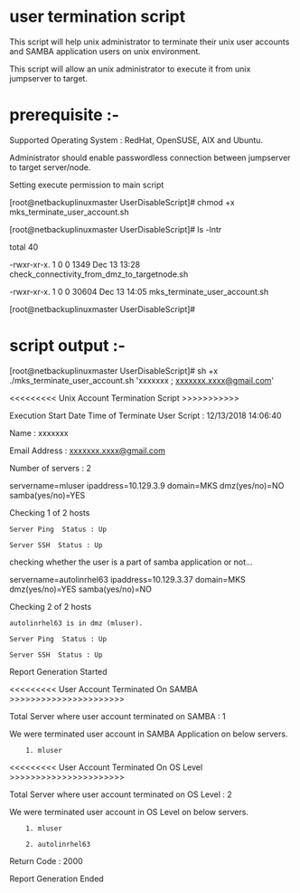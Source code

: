 # user termination script

This script will help unix administrator to terminate their unix user accounts and SAMBA application users on unix environment. 

This script will allow an unix administrator to execute it from unix jumpserver to target.

# prerequisite :-

Supported Operating System : RedHat, OpenSUSE, AIX and Ubuntu.

Administrator should enable passwordless connection between jumpserver to target server/node.

Setting execute permission to main script

[root@netbackuplinuxmaster UserDisableScript]# chmod +x mks_terminate_user_account.sh

[root@netbackuplinuxmaster UserDisableScript]# ls -lntr

total 40

-rwxr-xr-x. 1 0 0  1349 Dec 13 13:28 check_connectivity_from_dmz_to_targetnode.sh

-rwxr-xr-x. 1 0 0 30604 Dec 13 14:05 mks_terminate_user_account.sh

[root@netbackuplinuxmaster UserDisableScript]#


# script output :-

[root@netbackuplinuxmaster UserDisableScript]# sh +x ./mks_terminate_user_account.sh 'xxxxxxx ; xxxxxxx.xxxx@gmail.com'

<<<<<<<<< Unix Account Termination Script  >>>>>>>>>>>

Execution Start Date Time of Terminate User Script : 12/13/2018 14:06:40

Name          : xxxxxxx

Email Address : xxxxxxx.xxxx@gmail.com

Number of servers : 2

servername=mluser  ipaddress=10.129.3.9 domain=MKS dmz(yes/no)=NO samba(yes/no)=YES
  
  Checking 1 of 2 hosts
    
    Server Ping  Status : Up
    
    Server SSH  Status : Up

checking whether the user is a part of samba application or not...

servername=autolinrhel63  ipaddress=10.129.3.37 domain=MKS dmz(yes/no)=YES samba(yes/no)=NO
  
  Checking 2 of 2 hosts
    
    autolinrhel63 is in dmz (mluser).
    
    Server Ping  Status : Up
    
    Server SSH  Status : Up

Report Generation Started

<<<<<<<<< User Account Terminated On SAMBA >>>>>>>>>>>>>>>>>>>>>>

Total Server where user account terminated on SAMBA : 1

We were terminated user account in SAMBA Application on below servers.
        
        1. mluser

<<<<<<<<< User Account Terminated On OS Level >>>>>>>>>>>>>>>>>>>>>>

Total Server where user account terminated on OS Level : 2

We were terminated user account in OS Level on below servers.
        
        1. mluser
        
        2. autolinrhel63

Return Code : 2000

Report Generation Ended
